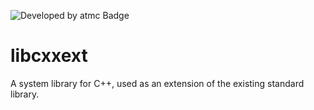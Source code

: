 ![Developed by atmc Badge](https://img.shields.io/badge/atmc-We%20made%20this!-%23303030?labelColor=%23c80000)

# libcxxext

A system library for C++, used as an extension of the existing standard library.
